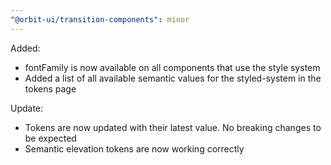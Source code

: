 ```yaml
---
"@orbit-ui/transition-components": minor
---
```


Added:
- fontFamily is now available on all components that use the style system
- Added a list of all available semantic values for the styled-system in the tokens page

Update:
- Tokens are now updated with their latest value. No breaking changes to be expected
- Semantic elevation tokens are now working correctly
